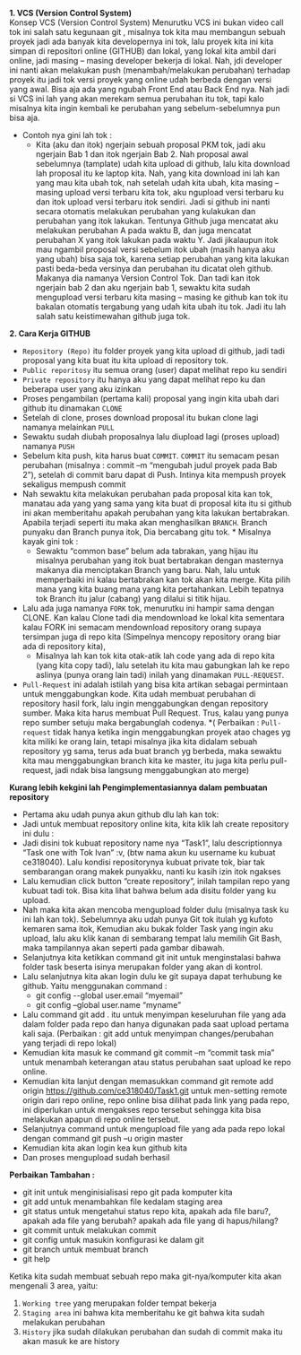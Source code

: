 **1. VCS (Version Control System)**  
Konsep VCS (Version Control System)
Menurutku VCS ini bukan video call tok ini salah satu kegunaan git , misalnya tok kita mau membangun sebuah proyek jadi ada banyak kita developernya ini tok, lalu proyek kita ini kita simpan di repositori online (GITHUB) dan lokal, yang lokal kita ambil dari online, jadi masing – masing developer bekerja di lokal. Nah, jdi developer ini nanti akan melakukan push (menambah/melakukan perubahan) terhadap proyek itu jadi tok versi proyek yang online udah berbeda dengan versi yang awal. Bisa aja ada yang ngubah Front End atau Back End nya. Nah jadi si VCS ini lah yang akan merekam semua perubahan itu tok, tapi kalo misalnya kita ingin kembali ke perubahan yang sebelum-sebelumnya pun bisa aja. 
- Contoh nya gini lah tok :
   * Kita (aku dan itok) ngerjain sebuah proposal PKM tok, jadi aku ngerjain Bab 1 dan itok ngerjain Bab 2. Nah proposal awal sebelumnya (tamplate) udah kita upload di github, lalu kita download lah proposal itu ke laptop kita. Nah, yang kita download ini lah kan yang mau kita ubah tok, nah setelah udah kita ubah, kita masing – masing upload versi terbaru kita tok, aku ngupload versi terbaru ku dan itok upload versi terbaru itok sendiri. Jadi si github ini nanti secara otomatis melakukan perubahan yang kulakukan dan perubahan yang itok lakukan. Tentunya Github juga mencatat aku melakukan perubahan A pada waktu B, dan juga mencatat perubahan X yang itok lakukan pada waktu Y. Jadi jikalaupun itok mau ngambil proposal versi sebelum itok ubah (masih hanya aku yang ubah) bisa saja tok, karena setiap perubahan yang kita lakukan pasti beda-beda versinya dan perubahan itu dicatat oleh github. Makanya dia namanya Version Control Tok. Dan tadi kan itok ngerjain bab 2 dan aku ngerjain bab 1, sewaktu kita sudah mengupload versi terbaru kita masing – masing ke github kan tok itu bakalan otomatis tergabung yang udah kita ubah itu tok. Jadi itu lah salah satu keistimewahan github juga tok.

**2. Cara Kerja GITHUB**
  -	`Repository (Repo)` itu folder proyek yang kita upload di github, jadi tadi proposal yang kita buat itu kita upload di repository tok.
  -	`Public reporitosy` itu semua orang (user) dapat melihat repo ku sendiri
  -	`Private repository` itu hanya aku yang dapat melihat repo ku dan beberapa user yang aku izinkan 
  -	Proses pengambilan (pertama kali) proposal yang ingin kita ubah dari github itu dinamakan `CLONE`
  -	Setelah di clone, proses download proposal itu bukan clone lagi namanya melainkan `PULL`
  -  Sewaktu sudah diubah proposalnya lalu diupload lagi (proses upload) namanya `PUSH`
  -  Sebelum kita push, kita harus buat `COMMIT`. `COMMIT` itu semacam pesan perubahan (misalnya : commit –m “mengubah judul proyek pada Bab 2”), setelah di commit baru dapat di Push. Intinya kita mempush proyek sekaligus mempush commit
  -  Nah sewaktu kita melakukan perubahan pada proposal kita kan tok, manatau ada yang  yang sama yang kita buat di proposal kita itu si github ini akan memberitahu apakah perubahan yang kita lakukan bertabrakan. Apabila terjadi seperti itu maka akan menghasilkan `BRANCH`. Branch punyaku dan Branch punya itok, Dia bercabang gitu tok.
    * Misalnya kayak gini tok :
      * Sewaktu “common base” belum ada tabrakan, yang hijau itu misalnya perubahan yang itok buat bertabrakan dengan masternya makanya dia menciptakan Branch yang baru. Nah, lalu untuk memperbaiki ini kalau bertabrakan kan tok akan kita merge. Kita pilih mana yang kita buang mana yang kita pertahankan. Lebih tepatnya tok Branch itu jalur (cabang) yang dilalui si titik hijau.
  -  Lalu ada juga namanya `FORK` tok, menurutku ini hampir sama dengan CLONE. Kan kalau Clone tadi dia mendownload ke lokal kita sementara kalau FORK ini semacam mendownload repository orang supaya tersimpan juga di repo kita (Simpelnya mencopy repository orang biar ada di repository kita),
      * Misalnya lah kan tok kita otak-atik lah code yang ada di repo kita (yang kita copy tadi),  lalu setelah itu kita mau gabungkan lah ke repo aslinya (punya orang lain tadi) inilah yang dinamakan `PULL-REQUEST`. 
  -  `Pull-Request` ini adalah istilah yang bisa kita artikan sebagai permintaan untuk menggabungkan kode. Kita udah membuat perubahan  di repository hasil fork, lalu ingin menggabungkan dengan repository sumber. Maka kita harus membuat Pull Request. Trus, kalau yang punya repo sumber setuju maka bergabunglah codenya. 
      *( Perbaikan : `Pull-request` tidak hanya ketika ingin menggabungkan proyek atao chages yg kita miliki ke orang lain, tetapi misalnya jika kita didalam sebuah repository yg sama, terus ada buat branch yg berbeda, maka sewaktu kita mau menggabungkan branch kita ke master, itu juga kita perlu pull-request, jadi ndak bisa langsung menggabungkan ato merge)

**Kurang lebih kekgini lah Pengimplementasiannya dalam pembuatan repository**
- Pertama aku udah punya akun github dlu lah kan tok:
- Jadi untuk membuat repository online kita, kita klik lah create repository ini dulu :
- Jadi disini tok kubuat repository name nya “Task1”, lalu descriptionnya “Task one with Tok Ivan” :v, (btw nama akun ku username ku kubuat ce318040). Lalu kondisi repositorynya kubuat private tok, biar tak sembarangan orang makek punyakku, nanti ku kasih izin itok ngakses
- Lalu kemudian click button “create repository”, inilah tampilan repo yang kubuat tadi tok. Bisa kita lihat bahwa belum ada disitu folder yang ku upload.
- Nah maka kita akan mencoba mengupload folder dulu (misalnya task ku ini lah kan tok). Sebelumnya aku udah punya Git tok itulah yg kufoto kemaren sama itok, Kemudian aku bukak folder Task yang ingin aku upload, lalu aku klik kanan di sembarang tempat lalu memilih Git Bash, maka tampilannya akan seperti pada gambar dibawah.
- Selanjutnya kita ketikkan command git init untuk menginstalasi bahwa folder task beserta isinya merupakan folder yang akan di kontrol. 
- Lalu selanjutnya kita akan login dulu ke git supaya dapat terhubung ke github. Yaitu menggunakan command : 
    * git config --global user.email “myemail”
    * git config –global user.name “myname”
- Lalu command git add . itu untuk menyimpan keseluruhan file yang ada dalam folder pada repo dan hanya digunakan pada saat upload pertama kali saja.
  (Perbaikan : git add untuk menyimpan changes/perubahan yang terjadi di repo lokal)
- Kemudian kita masuk ke command git commit –m “commit task mia”  untuk menambah keterangan atau status perubahan saat upload ke repo online.
- Kemudian kita lanjut dengan memasukkan command git remote add origin https://github.com/ce318040/Task1.git untuk men-setting remote origin dari repo online, repo online bisa dilihat pada link yang pada repo, ini diperlukan untuk mengakses repo tersebut sehingga kita bisa melakukan apapun di repo online tersebut. 
- Selanjutnya command untuk mengupload file yang ada pada repo lokal dengan command git push –u origin master
- Kemudian kita akan login kea kun github kita
- Dan proses mengupload sudah berhasil




**Perbaikan Tambahan :**
- git init untuk menginisialisasi repo git pada komputer kita
- git add untuk menambahkan file kedalam staging area 
- git status untuk mengetahui status repo kita, apakah ada file baru?, apakah ada file yang berubah? apakah ada file yang di hapus/hilang?
- git commit untuk melakukan commit
- git config untuk masukin konfigurasi ke dalam git
- git branch untuk membuat branch
- git help 

Ketika kita sudah membuat sebuah repo maka git-nya/komputer kita akan mengenali 3 area, yaitu:
1. `Working tree` yang merupakan folder tempat bekerja
2. `Staging area` ini bahwa kita memberitahu ke git bahwa kita sudah melakukan perubahan
3. `History` jika sudah dilakukan perubahan dan sudah di commit maka itu akan masuk ke are history



